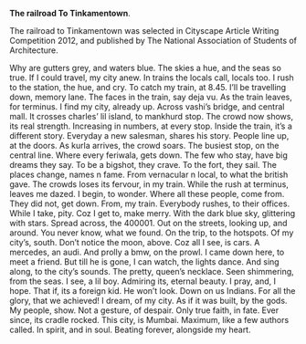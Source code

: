**The railroad To Tinkamentown**.

The railroad to Tinkamentown was selected in Cityscape Article Writing Competition 2012, and published by The National Association of Students of Architecture.

Why are gutters grey, and waters blue.
The skies a hue, and the seas so true.
If I could travel, my city anew.
In trains the locals call, locals too.
I rush to the station, the hue, and cry.
To catch my train, at 8.45.
I’ll be travelling down, memory lane.
The faces in the train, say deja vu.
As the train leaves, for terminus.
I find my city, already up.
Across vashi’s bridge, and central mall.
It crosses charles’ lil island, to mankhurd stop.
The crowd now shows, its real strength.
Increasing in numbers, at every stop.
Inside the train, it’s a different story.
Everyday a new salesman, shares his story.
People line up, at the doors.
As kurla arrives, the crowd soars.
The busiest stop, on the central line.
Where every feriwala, gets down.
The few who stay, have big dreams they say.
To be a bigshot, they crave.
To the fort, they sail.
The places change, names n fame.
From vernacular n local, to what the british gave.
The crowds loses its fervour, in my train.
While the rush at terminus, leaves me dazed.
I begin, to wonder.
Where all these people, come from.
They did not, get down.
From, my train.
Everybody rushes, to their offices.
While I take, pity.
Coz I get to, make merry.
With the dark blue sky, glittering with stars.
Spread across, the 400001.
Out on the streets, looking up, and around.
You never know, what we found.
On the trip, to the hotspots.
Of my city’s, south.
Don’t notice the moon, above.
Coz all I see, is cars.
A mercedes, an audi.
And prolly a bmw, on the prowl.
I came down here, to meet a friend.
But till he is gone, I can watch, the lights dance.
And sing along, to the city’s sounds.
The pretty, queen’s necklace.
Seen shimmering, from the seas.
I see, a lil boy.
Admiring its, eternal beauty.
I pray, and, I hope.
That if, its a foreign kid.
He won’t look.
Down on us Indians.
For all the glory, that we achieved!
I dream, of my city.
As if it was built, by the gods.
My people, show.
Not a gesture, of despair.
Only true faith, in fate.
Ever since, its cradle rocked.
This city, is Mumbai.
Maximum, like a few authors called.
In spirit, and in soul.
Beating forever, alongside my heart.
